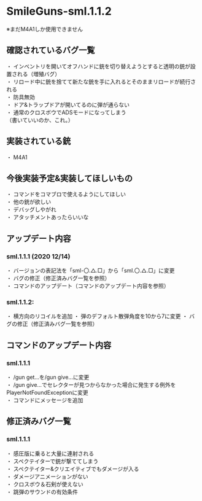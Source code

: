 # SmileGuns-sml.1.1.2
※まだM4A1しか使用できません
## 確認されているバグ一覧
・ インベントリを開いてオフハンドに銃を切り替えようとすると透明の銃が設置される（増殖バグ）  
・ リロード中に銃を捨てて新たな銃を手に入れるとそのままリロードが続行される  
・ 防具無効  
・ ドア&トラップドアが開いてるのに弾が通らない  
・ 通常のクロスボウでADSモードになってしまう  
（書いていいのか、これ。）
## 実装されている銃
・ M4A1
## 今後実装予定&実装してほしいもの
・ コマンドをコマブロで使えるようにしてほしい  
・ 他の銃が欲しい  
・ デバッグしやがれ  
・ アタッチメントあったらいいな  

## アップデート内容
 ### sml.1.1.1 (2020 12/14)
   ・ バージョンの表記法を「sml-〇.△.□」から「sml.〇.△.□」に変更  
   ・ バグの修正（修正済みバグ一覧を参照）  
   ・ コマンドのアップデート（コマンドのアップデート内容を参照）  
 ### sml.1.1.2:
   ・ 横方向のリコイルを追加
   ・ 弾のデフォルト散弾角度を10から7に変更
   ・ バグの修正（修正済みバグ一覧を参照）

## コマンドのアップデート内容
 ### sml.1.1.1
   ・ /gun get...を/gun give...に変更  
   ・ /gun give...でセレクターが見つからなかった場合に発生する例外をPlayerNotFoundExceptionに変更  
   ・ コマンドにメッセージを追加  

## 修正済みバグ一覧
 ### sml.1.1.1
   ・ 感圧版に乗ると大量に連射される  
   ・ スペクテイターで銃が撃ててしまう  
   ・ スペクテイター&クリエイティブでもダメージが入る  
   ・ ダメージアニメーションがない  
   ・ クロスボウ＆石剣が使えない  
   ・ 跳弾のサウンドの有効条件  
